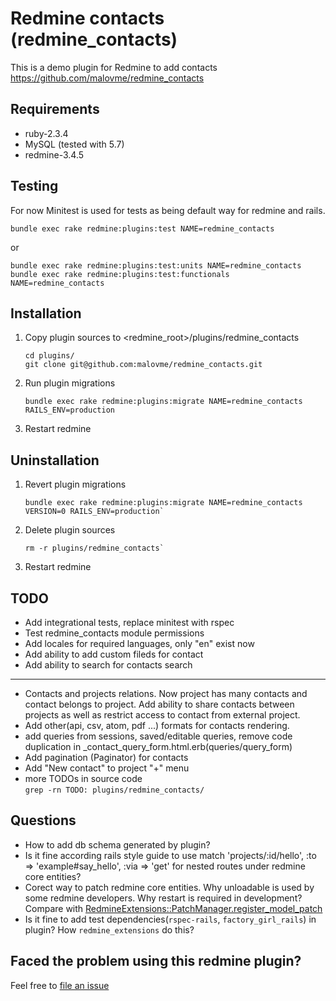 # Redmine contacts (redmine_contacts)

This is a demo plugin for Redmine to add contacts
https://github.com/malovme/redmine_contacts

## Requirements

* ruby-2.3.4
* MySQL (tested with 5.7)
* redmine-3.4.5

## Testing

For now Minitest is used for tests as being default way for redmine and rails.

```
bundle exec rake redmine:plugins:test NAME=redmine_contacts
```

or

```
bundle exec rake redmine:plugins:test:units NAME=redmine_contacts
bundle exec rake redmine:plugins:test:functionals NAME=redmine_contacts
```

## Installation

1. Copy plugin sources to <redmine_root>/plugins/redmine_contacts
    ```
    cd plugins/
    git clone git@github.com:malovme/redmine_contacts.git
    ```
2. Run plugin migrations
    ```
    bundle exec rake redmine:plugins:migrate NAME=redmine_contacts RAILS_ENV=production
    ```
3. Restart redmine

## Uninstallation

1. Revert plugin migrations
    ```
    bundle exec rake redmine:plugins:migrate NAME=redmine_contacts VERSION=0 RAILS_ENV=production`
    ```
2. Delete plugin sources  
    ```
    rm -r plugins/redmine_contacts`
    ```
3. Restart redmine

## TODO

* Add integrational tests, replace minitest with rspec
* Test redmine_contacts module permissions
* Add locales for required languages, only "en" exist now
* Add ability to add custom fileds for contact
* Add ability to search for contacts search
___

* Contacts and projects relations. Now project has many contacts and contact belongs to project.
  Add ability to share contacts between projects as well as restrict access to contact from external project.
* Add other(api, csv, atom, pdf ...) formats for contacts rendering.
* add queries from sessions, saved/editable queries,
  remove code duplication in _contact_query_form.html.erb(queries/query_form)
* Add pagination (Paginator) for contacts
* Add "New contact" to project "+" menu
* more TODOs in source code  
  `grep -rn TODO: plugins/redmine_contacts/`

## Questions

* How to add db schema generated by plugin?
* Is it fine according rails style guide to use
    match 'projects/:id/hello', :to => 'example#say_hello', :via => 'get'
  for nested routes under redmine core entities?
* Corect way to patch redmine core entities. Why unloadable is used by some redmine developers. 
Why restart is required in development? Compare with [RedmineExtensions::PatchManager.register_model_patch](https://github.com/easyredmine/redmine_extensions/blob/05c5f75b5e831d99ee1fd9d337a61cc6242bb6a5/lib/redmine_extensions/patch_manager.rb#L119)
* Is it fine to add test dependencies(`rspec-rails`, `factory_girl_rails`) in plugin? How `redmine_extensions` do this?

## Faced the problem using this redmine plugin?

Feel free to [file an issue](https://github.com/malovme/redmine_contacts/issues)